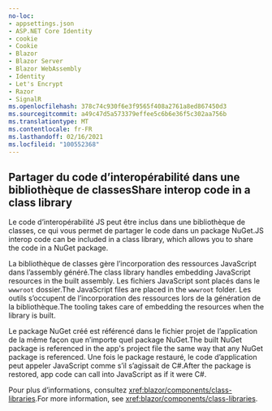 ```yaml
---
no-loc:
- appsettings.json
- ASP.NET Core Identity
- cookie
- Cookie
- Blazor
- Blazor Server
- Blazor WebAssembly
- Identity
- Let's Encrypt
- Razor
- SignalR
ms.openlocfilehash: 378c74c930f6e3f9565f408a2761a8ed867450d3
ms.sourcegitcommit: a49c47d5a573379effee5c6b6e36f5c302aa756b
ms.translationtype: MT
ms.contentlocale: fr-FR
ms.lasthandoff: 02/16/2021
ms.locfileid: "100552368"
---
```

## <a name="share-interop-code-in-a-class-library"></a><span data-ttu-id="c7dfc-101">Partager du code d’interopérabilité dans une bibliothèque de classes</span><span class="sxs-lookup"><span data-stu-id="c7dfc-101">Share interop code in a class library</span></span>

<span data-ttu-id="c7dfc-102">Le code d’interopérabilité JS peut être inclus dans une bibliothèque de classes, ce qui vous permet de partager le code dans un package NuGet.</span><span class="sxs-lookup"><span data-stu-id="c7dfc-102">JS interop code can be included in a class library, which allows you to share the code in a NuGet package.</span></span>

<span data-ttu-id="c7dfc-103">La bibliothèque de classes gère l’incorporation des ressources JavaScript dans l’assembly généré.</span><span class="sxs-lookup"><span data-stu-id="c7dfc-103">The class library handles embedding JavaScript resources in the built assembly.</span></span> <span data-ttu-id="c7dfc-104">Les fichiers JavaScript sont placés dans le `wwwroot` dossier.</span><span class="sxs-lookup"><span data-stu-id="c7dfc-104">The JavaScript files are placed in the `wwwroot` folder.</span></span> <span data-ttu-id="c7dfc-105">Les outils s’occupent de l’incorporation des ressources lors de la génération de la bibliothèque.</span><span class="sxs-lookup"><span data-stu-id="c7dfc-105">The tooling takes care of embedding the resources when the library is built.</span></span>

<span data-ttu-id="c7dfc-106">Le package NuGet créé est référencé dans le fichier projet de l’application de la même façon que n’importe quel package NuGet.</span><span class="sxs-lookup"><span data-stu-id="c7dfc-106">The built NuGet package is referenced in the app's project file the same way that any NuGet package is referenced.</span></span> <span data-ttu-id="c7dfc-107">Une fois le package restauré, le code d’application peut appeler JavaScript comme s’il s’agissait de C#.</span><span class="sxs-lookup"><span data-stu-id="c7dfc-107">After the package is restored, app code can call into JavaScript as if it were C#.</span></span>

<span data-ttu-id="c7dfc-108">Pour plus d’informations, consultez <xref:blazor/components/class-libraries>.</span><span class="sxs-lookup"><span data-stu-id="c7dfc-108">For more information, see <xref:blazor/components/class-libraries>.</span></span>
